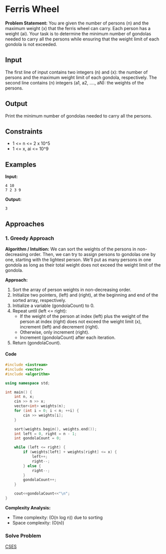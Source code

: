 # Ferris Wheel

**Problem Statement:** You are given the number of persons \(n\) and the maximum weight \(x\) that the ferris wheel can carry. Each person has a weight \(ai\). Your task is to determine the minimum number of gondolas needed to carry all the persons while ensuring that the weight limit of each gondola is not exceeded.

## Input
The first line of input contains two integers \(n\) and \(x\): the number of persons and the maximum weight limit of each gondola, respectively.
The second line contains \(n\) integers \(a1, a2, ...., aN\): the weights of the persons.

## Output
Print the minimum number of gondolas needed to carry all the persons.

## Constraints
- 1 <= n <= 2 x 10^5
- 1 <= x, ai <= 10^9

## Examples

**Input:**
```
4 10
7 2 3 9
```

**Output:**
```
3
```

## Approaches

### 1. Greedy Approach

**Algorithm / Intuition:**
We can sort the weights of the persons in non-decreasing order. Then, we can try to assign persons to gondolas one by one, starting with the lightest person. We'll put as many persons in one gondola as long as their total weight does not exceed the weight limit of the gondola.

**Approach:**
1. Sort the array of person weights in non-decreasing order.
2. Initialize two pointers, \(left\) and \(right\), at the beginning and end of the sorted array, respectively.
3. Initialize a variable \(gondolaCount\) to 0.
4. Repeat until \(left <= right\):
   - If the weight of the person at index \(left\) plus the weight of the person at index \(right\) does not exceed the weight limit \(x\), increment \(left\) and decrement \(right\).
   - Otherwise, only increment \(right\).
   - Increment \(gondolaCount\) after each iteration.
5. Return \(gondolaCount\).

#### Code

```cpp
#include <iostream>
#include <vector>
#include <algorithm>

using namespace std;

int main() {
    int n, x;
    cin >> n >> x;
    vector<int> weights(n);
    for (int i = 0; i < n; ++i) {
        cin >> weights[i];
    }

    sort(weights.begin(), weights.end());
    int left = 0, right = n - 1;
    int gondolaCount = 0;

    while (left <= right) {
        if (weights[left] + weights[right] <= x) {
            left++;
            right--;
        } else {
            right--;
        }
        gondolaCount++;
    }

    cout<<gondolaCount<<"\n";
}
```

**Complexity Analysis:**
- Time complexity: \(O(n log n)\) due to sorting
- Space complexity: \(O(n)\)


### Solve Problem
[CSES](https://cses.fi/problemset/task/1090)


